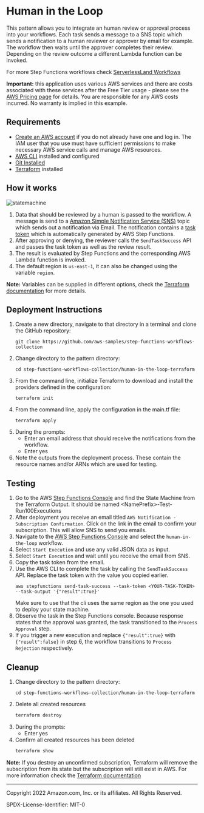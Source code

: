 # Human in the Loop

This pattern allows you to integrate an human review or approval process into your workflows. Each task sends a message to a SNS topic which sends a notification to a human reviewer or approver by email for example. The workflow then waits until the approver completes their review. Depending on the review outcome a different Lambda function can be invoked.

For more Step Functions workflows check [ServerlessLand Workflows](https://serverlessland.com/workflows)

**Important:** this application uses various AWS services and there are costs associated with these services after the Free Tier usage - please see the [AWS Pricing page](https://aws.amazon.com/pricing/) for details. You are responsible for any AWS costs incurred. No warranty is implied in this example.

## Requirements

* [Create an AWS account](https://portal.aws.amazon.com/gp/aws/developer/registration/index.html) if you do not already have one and log in. The IAM user that you use must have sufficient permissions to make necessary AWS service calls and manage AWS resources.
* [AWS CLI](https://docs.aws.amazon.com/cli/latest/userguide/install-cliv2.html) installed and configured
* [Git Installed](https://git-scm.com/book/en/v2/Getting-Started-Installing-Git)
* [Terraform](https://learn.hashicorp.com/tutorials/terraform/install-cli?in=terraform/aws-get-started) installed

## How it works

![statemachine](./statemachines/stepfunctions.png)

1. Data that should be reviewed by a human is passed to the workflow. A message is send to a [Amazon Simple Notification Service (SNS)](https://aws.amazon.com/sns/) topic which sends out a notification via Email. The notification contains a [task token](https://docs.aws.amazon.com/step-functions/latest/dg/connect-to-resource.html#connect-wait-token) which is automatically generated by AWS Step Functions.
2. After approving or denying, the reviewer calls the `SendTaskSuccess` API and passes the task token as well as the review result. 
3. The result is evaluated by Step Functions and the corresponding AWS Lambda function is invoked.  
4. The default region is `us-east-1`, it can also be changed using the variable `region`. 

**Note:** Variables can be supplied in different options, check the [Terraform documentation](https://developer.hashicorp.com/terraform/language/values/variables) for more details.

## Deployment Instructions

1. Create a new directory, navigate to that directory in a terminal and clone the GitHub repository:
    ``` 
    git clone https://github.com/aws-samples/step-functions-workflows-collection
    ```
1. Change directory to the pattern directory:
    ```
    cd step-functions-workflows-collection/human-in-the-loop-terraform
    ```
1. From the command line, initialize Terraform to download and install the providers defined in the configuration:
    ```
    terraform init
    ```
1. From the command line, apply the configuration in the main.tf file:
    ```
    terraform apply
    ```
1. During the prompts:
    * Enter an email address that should receive the notifications from the workflow.
    * Enter yes
1. Note the outputs from the deployment process. These contain the resource names and/or ARNs which are used for testing.

## Testing

1. Go to the AWS [Step Functions Console](https://us-east-1.console.aws.amazon.com/states/home) and find the State Machine from the Terraform Output. It should be named \<NamePrefix\>-Test-Run100Executions
1. After deployment you receive an email titled `AWS Notification - Subscription Confirmation`. Click on the link in the email to confirm your subscription. This will allow SNS to send you emails.
2. Navigate to the [AWS Step Functions Console](https://us-east-1.console.aws.amazon.com/states/home) and select the `human-in-the-loop` workflow.
3. Select `Start Execution` and use any valid JSON data as input.
4. Select `Start Execution` and wait until you receive the email from SNS.
5. Copy the task token from the email.
6. Use the AWS CLI to complete the task by calling the `SendTaskSuccess` API. Replace the task token with the value you copied earlier. 
    ```
   aws stepfunctions send-task-success --task-token <YOUR-TASK-TOKEN> --task-output '{"result":true}'
   ```
   Make sure to use that the cli uses the same region as the one you used to deploy your state machine.
5. Observe the task in the Step Functions console. Because response states that the approval was granted, the task transitioned to the `Process Approval` step.
6. If you trigger a new execution and replace `{"result":true}` with `{"result":false}` in step 6, the workflow transitions to `Process Rejection` respectively. 

## Cleanup
1. Change directory to the pattern directory:
    ```
    cd step-functions-workflows-collection/human-in-the-loop-terraform
    ```
1. Delete all created resources
    ```bash
    terraform destroy
    ```
1. During the prompts:
    * Enter yes
1. Confirm all created resources has been deleted
    ```bash
    terraform show
    ```
**Note:** If you destroy an unconfirmed subscription, Terraform will remove the subscription from its state but the subscription will still exist in AWS. For more information check the [Terraform documentation](https://registry.terraform.io/providers/hashicorp/aws/latest/docs/resources/sns_topic_subscription)

----
Copyright 2022 Amazon.com, Inc. or its affiliates. All Rights Reserved.

SPDX-License-Identifier: MIT-0
